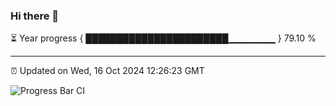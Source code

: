### Hi there 👋

⏳ Year progress { ███████████████████████▁▁▁▁▁▁▁ } 79.10 %

---

⏰ Updated on Wed, 16 Oct 2024 12:26:23 GMT

![Progress Bar CI](https://github.com/liununu/liununu/workflows/Progress%20Bar%20CI/badge.svg)
